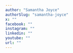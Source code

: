 ```yaml
---
author: "Samantha Joyce"
authorSlug: "samantha-joyce"
x: ""
facebook: ""
instagram: ""
linkedin: ""
youtube: ""
url: ""
---
```

